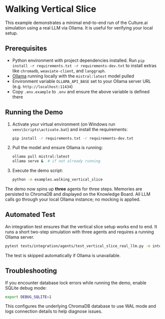 # Walking Vertical Slice

This example demonstrates a minimal end-to-end run of the Culture.ai simulation using a real LLM via Ollama. It is useful for verifying your local setup.

## Prerequisites
- Python environment with project dependencies installed. Run
  `pip install -r requirements.txt -r requirements-dev.txt` to install extras like
  `chromadb`, `weaviate-client`, and `langgraph`.
- [Ollama](https://ollama.ai/) running locally with the `mistral:latest` model pulled
- Environment variable `OLLAMA_API_BASE` set to your Ollama server URL (e.g. `http://localhost:11434`)
- Copy `.env.example` to `.env` and ensure the above variable is defined there

## Running the Demo
1. Activate your virtual environment (on Windows run `venv\Scripts\activate.bat`) and install the requirements:
   ```bash
   pip install -r requirements.txt -r requirements-dev.txt
   ```
2. Pull the model and ensure Ollama is running:
   ```bash
   ollama pull mistral:latest
   ollama serve &  # if not already running
   ```
3. Execute the demo script:
   ```bash
   python -m examples.walking_vertical_slice
   ```

The demo now spins up **three** agents for three steps. Memories are persisted to ChromaDB and displayed on the Knowledge Board. All LLM calls go through your local Ollama instance; no mocking is applied.

## Automated Test

An integration test ensures that the vertical slice setup works end to end. It runs a short two-step simulation with three agents and requires a running Ollama server.

```bash
pytest tests/integration/agents/test_vertical_slice_real_llm.py -m integration
```

The test is skipped automatically if Ollama is unavailable.

## Troubleshooting

If you encounter database lock errors while running the demo, enable SQLite debug
mode:

```bash
export DEBUG_SQLITE=1
```

This configures the underlying ChromaDB database to use WAL mode and logs
connection details to help diagnose issues.
